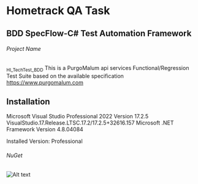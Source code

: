 # Hometrack QA Task
## BDD SpecFlow-C# Test Automation Framework 
###### Project Name
<sub>HI_TechTest_BDD</sub>
This is a PurgoMalum api services Functional/Regression Test Suite based on the available specification https://www.purgomalum.com
## Installation
Microsoft Visual Studio Professional 2022
Version 17.2.5
VisualStudio.17.Release.LTSC.17.2/17.2.5+32616.157
Microsoft .NET Framework
Version 4.8.04084

Installed Version: Professional
###### NuGet


![Alt text](/HI_TechTest_BDD/Image1.jpg?raw=true "NuGet Packages")